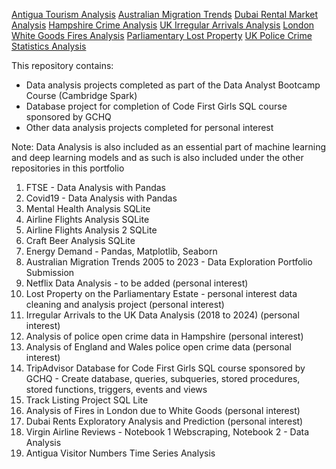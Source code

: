 
[Antigua Tourism Analysis](https://github.com/Auckland68/Data-Analysis/blob/main/AntiguaExploringSurgeinTourismNumbers.ipynb)
[Australian Migration Trends](https://github.com/Auckland68/Data-Analysis/blob/main/AustralianMigrationTrendsProject.ipynb)
[Dubai Rental Market Analysis](https://github.com/Auckland68/Data-Analysis/blob/main/DubaiRentsEDAAndPrediction%20-%20Jupyter%20Notebook.pdf)
[Hampshire Crime Analysis](https://github.com/Auckland68/Data-Analysis/blob/main/HampshireCrimeAnalysisNB1DataExploration.pdf)
[UK Irregular Arrivals Analysis](https://github.com/Auckland68/Data-Analysis/blob/main/IrregularArrivalsUK.ipynb)
[London White Goods Fires Analysis](https://github.com/Auckland68/Data-Analysis/blob/main/LondonFireWhiteGoodsFiresAnalysis.ipynb)
[Parliamentary Lost Property](https://github.com/Auckland68/Data-Analysis/blob/main/Parliamentary%20Lost%20Property%20Analysis.ipynb)
[UK Police Crime Statistics Analysis](https://github.com/Auckland68/Data-Analysis/blob/main/PoliceCrimeStats2023.ipynb)




This repository contains:

* Data analysis projects completed as part of the Data Analyst Bootcamp Course (Cambridge Spark)
* Database project for completion of Code First Girls SQL course sponsored by GCHQ
* Other data analysis projects completed for personal interest

Note: Data Analysis is also included as an essential part of machine learning and deep learning models and as such is also included under the other repositories in this portfolio

1) FTSE - Data Analysis with Pandas
2) Covid19 - Data Analysis with Pandas
3) Mental Health Analysis SQLite
4) Airline Flights Analysis SQLite
5) Airline Flights Analysis 2 SQLite
6) Craft Beer Analysis SQLite
7) Energy Demand - Pandas, Matplotlib, Seaborn
8) Australian Migration Trends 2005 to 2023 - Data Exploration Portfolio Submission
9) Netflix Data Analysis - to be added (personal interest)
10) Lost Property on the Parliamentary Estate - personal interest data cleaning and analysis project (personal interest)
11) Irregular Arrivals to the UK Data Analysis (2018 to 2024) (personal interest)
12) Analysis of police open crime data in Hampshire  (personal interest)
13) Analysis of England and Wales police open crime data (personal interest)
14) TripAdvisor Database for Code First Girls SQL course sponsored by GCHQ - Create database, queries, subqueries, stored procedures, stored functions, triggers, events and views
15) Track Listing Project SQL Lite
16) Analysis of Fires in London due to White Goods (personal interest)
17) Dubai Rents Exploratory Analysis and Prediction (personal interest)
18) Virgin Airline Reviews - Notebook 1 Webscraping, Notebook 2 - Data Analysis
19) Antigua Visitor Numbers Time Series Analysis
